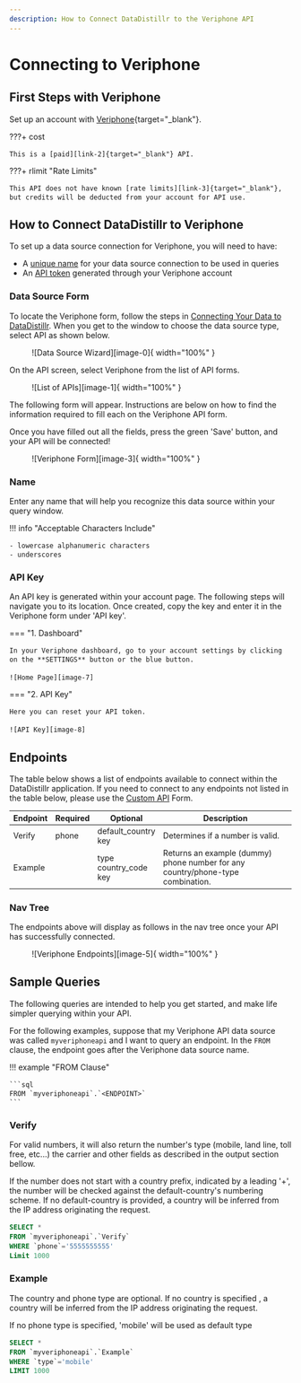 ```yaml
---
description: How to Connect DataDistillr to the Veriphone API
---
```


# Connecting to Veriphone

## First Steps with Veriphone
Set up an account with [Veriphone][link-1]{target="_blank"}.

???+ cost

    This is a [paid][link-2]{target="_blank"} API.

???+ rlimit "Rate Limits"
    
    This API does not have known [rate limits][link-3]{target="_blank"}, but credits will be deducted from your account for API use.
    
## How to Connect DataDistillr to Veriphone
To set up a data source connection for Veriphone, you will need to have:

- A [unique name](#name) for your data source connection to be used in queries
- An [API token](#api-key) generated through your Veriphone account

### Data Source Form
To locate the Veriphone form, follow the steps in [Connecting Your Data to DataDistillr](../../). When you get to the window to choose the data source type, select API as shown below.

<figure markdown>
  ![Data Source Wizard][image-0]{ width="100%" }
</figure>


On the API screen, select Veriphone from the list of API forms.

<figure markdown>
  ![List of APIs][image-1]{ width="100%" }
</figure>



The following form will appear. Instructions are below on how to find the information required to fill each on the Veriphone API form.

Once you have filled out all the fields, press the green 'Save' button, and your API will be connected!

<figure markdown>
  ![Veriphone Form][image-3]{ width="100%" }
</figure>

### Name
Enter any name that will help you recognize this data source within your query window.

!!! info "Acceptable Characters Include"

    - lowercase alphanumeric characters
    - underscores


### API Key
An API key is generated within your account page. The following steps will navigate you to its location. Once created, copy the key and enter it in the Veriphone form under 'API key'.

=== "1. Dashboard"

    In your Veriphone dashboard, go to your account settings by clicking on the **SETTINGS** button or the blue button.

    ![Home Page][image-7]

=== "2. API Key"

    Here you can reset your API token.    

    ![API Key][image-8]


## Endpoints
The table below shows a list of endpoints available to connect within the DataDistillr application. If you need to connect to any endpoints not listed in the table below, please use the [Custom API](custom-apis.md) Form.

| Endpoint | Required | Optional                    | Description                                                                     |
|----------|----------|-----------------------------|---------------------------------------------------------------------------------|
| Verify   | phone    | default_country<br>key      | Determines if a number is valid.                                                |
| Example  |          | type<br>country_code<br>key | Returns an example (dummy) phone number for any country/phone-type combination. |


### Nav Tree
The endpoints above will display as follows in the nav tree once your API has successfully connected.

<figure markdown>
  ![Veriphone Endpoints][image-5]{ width="100%" }
</figure>

## Sample Queries
The following queries are intended to help you get started, and make life simpler querying within your API.

For the following examples, suppose that my Veriphone API data source was called `myveriphoneapi` and I want to query an endpoint. In the `FROM` clause, the endpoint goes after the Veriphone data source name.

!!! example "FROM Clause"

    ```sql
    FROM `myveriphoneapi`.`<ENDPOINT>`
    ```

### Verify
For valid numbers, it will also return the number's type (mobile, land line, toll free, etc...) the carrier and other fields as described in the output section bellow.

If the number does not start with a country prefix, indicated by a leading '+', the number will be checked against the default-country's numbering scheme. If no default-country is provided, a country will be inferred from the IP address originating the request.

```sql
SELECT * 
FROM `myveriphoneapi`.`Verify`
WHERE `phone`='5555555555'
Limit 1000
```

### Example
The country and phone type are optional. If no country is specified , a country will be inferred from the IP address originating the request.

If no phone type is specified, 'mobile' will be used as default type

```sql
SELECT * 
FROM `myveriphoneapi`.`Example`
WHERE `type`='mobile'
LIMIT 1000
```


[image-0]: ../../img/api/add-api.png "Data Source Menu"
[image-1]: ../../img/api/veriphone/choose-form-veriphone-light.jpeg "API Data Source selection"
[image-2]: ../../img/api/veriphone/choose-form-veriphone-dark.png "API Data Source selection"
[image-3]: ../../img/api/veriphone/veriphone-form-light.png "Veriphone form"
[image-4]: ../../img/api/veriphone/veriphone-form-dark.png "Veriphone form"
[image-5]: ../../img/api/veriphone/veriphone-nav-tree-light.png "Veriphone endpoints in query page nav tree sidebar"
[image-6]: ../../img/api/veriphone/veriphone-nav-tree-dark.png "Veriphone endpoints in query page nav tree sidebar"
[image-7]: ../../img/api/veriphone/veriphone-dashboard.png "Veriphone account dashboard"
[image-8]: ../../img/api/veriphone/veriphone-settings-censored.png "Account settings"

[link-1]: https://veriphone.io/#page-top "Veriphone home page" 
[link-2]: https://veriphone.io/pricing "Veriphone pricing" 
[link-3]: https://veriphone.io/docs/v2 "Rate Limit info"